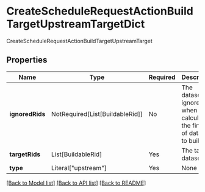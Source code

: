 # CreateScheduleRequestActionBuildTargetUpstreamTargetDict

CreateScheduleRequestActionBuildTargetUpstreamTarget

## Properties
| Name | Type | Required | Description |
| ------------ | ------------- | ------------- | ------------- |
**ignoredRids** | NotRequired[List[BuildableRid]] | No | The datasets to ignore when calculating the final set of dataset to build. |
**targetRids** | List[BuildableRid] | Yes | The target datasets. |
**type** | Literal["upstream"] | Yes | None |


[[Back to Model list]](../../../../README.md#models-v2-link) [[Back to API list]](../../../../README.md#apis-v2-link) [[Back to README]](../../../../README.md)
